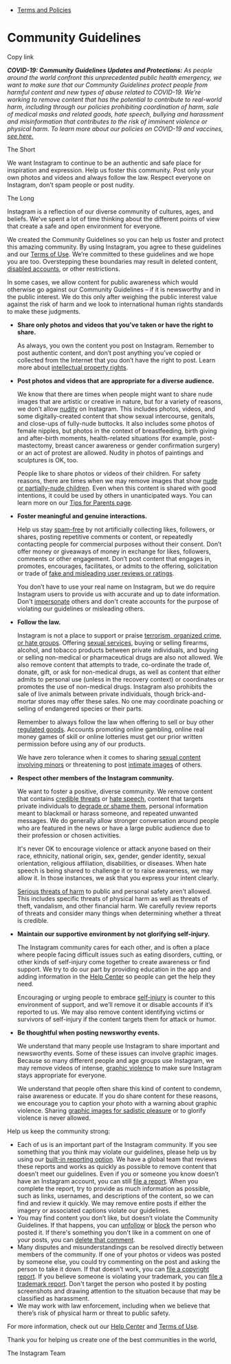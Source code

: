 *   [Terms and Policies](https://help.instagram.com/1417489251945243/?helpref=breadcrumb)

Community Guidelines
====================

Copy link

_**COVID-19: Community Guidelines Updates and Protections:** As people around the world confront this unprecedented public health emergency, we want to make sure that our Community Guidelines protect people from harmful content and new types of abuse related to COVID-19. We’re working to remove content that has the potential to contribute to real-world harm, including through our policies prohibiting coordination of harm, sale of medical masks and related goods, hate speech, bullying and harassment and misinformation that contributes to the risk of imminent violence or physical harm. To learn more about our policies on COVID-19 and vaccines, [see here.](https://help.instagram.com/697825587576762?helpref=faq_content)_

The Short

We want Instagram to continue to be an authentic and safe place for inspiration and expression. Help us foster this community. Post only your own photos and videos and always follow the law. Respect everyone on Instagram, don’t spam people or post nudity.

The Long

Instagram is a reflection of our diverse community of cultures, ages, and beliefs. We’ve spent a lot of time thinking about the different points of view that create a safe and open environment for everyone.

We created the Community Guidelines so you can help us foster and protect this amazing community. By using Instagram, you agree to these guidelines and our [Terms of Use](https://www.instagram.com/legal/terms). We’re committed to these guidelines and we hope you are too. Overstepping these boundaries may result in deleted content, [disabled accounts](https://help.instagram.com/366993040048856?helpref=faq_content), or other restrictions.

In some cases, we allow content for public awareness which would otherwise go against our Community Guidelines – if it is newsworthy and in the public interest. We do this only after weighing the public interest value against the risk of harm and we look to international human rights standards to make these judgments.

*   **Share only photos and videos that you’ve taken or have the right to share.**
    
    As always, you own the content you post on Instagram. Remember to post authentic content, and don’t post anything you’ve copied or collected from the Internet that you don’t have the right to post. Learn more about [intellectual property rights](https://help.instagram.com/126382350847838?helpref=faq_content).
    
*   **Post photos and videos that are appropriate for a diverse audience.**
    
    We know that there are times when people might want to share nude images that are artistic or creative in nature, but for a variety of reasons, we don’t allow [nudity](https://l.instagram.com/?u=https%3A%2F%2Fwww.facebook.com%2Fcommunitystandards%2Fadult_nudity_sexual_activity&e=AT1jpqVk2tKbmL-E1vlGo6OohrcHvgzPx9WvNG1fDziLY2ft7rAvAZIYpxlzMMj9X3B2qpVsxB74Quan3eQPiD9lbcNo1SFYeEZmqS4Ggv3Srdqwh3KZ1pecPhXKm9BtDMCrJdWIFDAq26d8vg-gJfJ2vU_yBop7qOAdZA) on Instagram. This includes photos, videos, and some digitally-created content that show sexual intercourse, genitals, and close-ups of fully-nude buttocks. It also includes some photos of female nipples, but photos in the context of breastfeeding, birth giving and after-birth moments, health-related situations (for example, post-mastectomy, breast cancer awareness or gender confirmation surgery) or an act of protest are allowed. Nudity in photos of paintings and sculptures is OK, too.
    
    People like to share photos or videos of their children. For safety reasons, there are times when we may remove images that show [nude or partially-nude children](https://l.instagram.com/?u=https%3A%2F%2Fwww.facebook.com%2Fcommunitystandards%2Fchild_nudity_sexual_exploitation&e=AT1jpqVk2tKbmL-E1vlGo6OohrcHvgzPx9WvNG1fDziLY2ft7rAvAZIYpxlzMMj9X3B2qpVsxB74Quan3eQPiD9lbcNo1SFYeEZmqS4Ggv3Srdqwh3KZ1pecPhXKm9BtDMCrJdWIFDAq26d8vg-gJfJ2vU_yBop7qOAdZA). Even when this content is shared with good intentions, it could be used by others in unanticipated ways. You can learn more on our [Tips for Parents page](https://help.instagram.com/154475974694511/?helpref=faq_content).
    
*   **Foster meaningful and genuine interactions.**
    
    Help us stay [spam-free](https://l.instagram.com/?u=https%3A%2F%2Fwww.facebook.com%2Fcommunitystandards%2Fspam&e=AT1jpqVk2tKbmL-E1vlGo6OohrcHvgzPx9WvNG1fDziLY2ft7rAvAZIYpxlzMMj9X3B2qpVsxB74Quan3eQPiD9lbcNo1SFYeEZmqS4Ggv3Srdqwh3KZ1pecPhXKm9BtDMCrJdWIFDAq26d8vg-gJfJ2vU_yBop7qOAdZA) by not artificially collecting likes, followers, or shares, posting repetitive comments or content, or repeatedly contacting people for commercial purposes without their consent. Don’t offer money or giveaways of money in exchange for likes, followers, comments or other engagement. Don’t post content that engages in, promotes, encourages, facilitates, or admits to the offering, solicitation or trade of [fake and misleading user reviews or ratings](https://l.instagram.com/?u=https%3A%2F%2Fwww.facebook.com%2Fcommunitystandards%2Ffraud_deception&e=AT1jpqVk2tKbmL-E1vlGo6OohrcHvgzPx9WvNG1fDziLY2ft7rAvAZIYpxlzMMj9X3B2qpVsxB74Quan3eQPiD9lbcNo1SFYeEZmqS4Ggv3Srdqwh3KZ1pecPhXKm9BtDMCrJdWIFDAq26d8vg-gJfJ2vU_yBop7qOAdZA).
    
    You don’t have to use your real name on Instagram, but we do require Instagram users to provide us with accurate and up to date information. Don't [impersonate](https://l.instagram.com/?u=https%3A%2F%2Fwww.facebook.com%2Fcommunitystandards%2Fmisrepresentation&e=AT1jpqVk2tKbmL-E1vlGo6OohrcHvgzPx9WvNG1fDziLY2ft7rAvAZIYpxlzMMj9X3B2qpVsxB74Quan3eQPiD9lbcNo1SFYeEZmqS4Ggv3Srdqwh3KZ1pecPhXKm9BtDMCrJdWIFDAq26d8vg-gJfJ2vU_yBop7qOAdZA) others and don't create accounts for the purpose of violating our guidelines or misleading others.
    
*   **Follow the law.**
    
    Instagram is not a place to support or praise [terrorism, organized crime, or hate groups](https://l.instagram.com/?u=https%3A%2F%2Fwww.facebook.com%2Fcommunitystandards%2Fdangerous_individuals_organizations&e=AT1jpqVk2tKbmL-E1vlGo6OohrcHvgzPx9WvNG1fDziLY2ft7rAvAZIYpxlzMMj9X3B2qpVsxB74Quan3eQPiD9lbcNo1SFYeEZmqS4Ggv3Srdqwh3KZ1pecPhXKm9BtDMCrJdWIFDAq26d8vg-gJfJ2vU_yBop7qOAdZA). Offering [sexual services](https://l.instagram.com/?u=https%3A%2F%2Fwww.facebook.com%2Fcommunitystandards%2Fsexual_solicitation&e=AT1jpqVk2tKbmL-E1vlGo6OohrcHvgzPx9WvNG1fDziLY2ft7rAvAZIYpxlzMMj9X3B2qpVsxB74Quan3eQPiD9lbcNo1SFYeEZmqS4Ggv3Srdqwh3KZ1pecPhXKm9BtDMCrJdWIFDAq26d8vg-gJfJ2vU_yBop7qOAdZA), buying or selling firearms, alcohol, and tobacco products between private individuals, and buying or selling non-medical or pharmaceutical drugs are also not allowed. We also remove content that attempts to trade, co-ordinate the trade of, donate, gift, or ask for non-medical drugs, as well as content that either admits to personal use (unless in the recovery context) or coordinates or promotes the use of non-medical drugs. Instagram also prohibits the sale of live animals between private individuals, though brick-and-mortar stores may offer these sales. No one may coordinate poaching or selling of endangered species or their parts.
    
    Remember to always follow the law when offering to sell or buy other [regulated goods](https://l.instagram.com/?u=https%3A%2F%2Fwww.facebook.com%2Fcommunitystandards%2Fregulated_goods&e=AT1jpqVk2tKbmL-E1vlGo6OohrcHvgzPx9WvNG1fDziLY2ft7rAvAZIYpxlzMMj9X3B2qpVsxB74Quan3eQPiD9lbcNo1SFYeEZmqS4Ggv3Srdqwh3KZ1pecPhXKm9BtDMCrJdWIFDAq26d8vg-gJfJ2vU_yBop7qOAdZA). Accounts promoting online gambling, online real money games of skill or online lotteries must get our prior written permission before using any of our products.
    
    We have zero tolerance when it comes to sharing [sexual content involving minors](https://l.instagram.com/?u=https%3A%2F%2Fwww.facebook.com%2Fcommunitystandards%2Fchild_nudity_sexual_exploitation&e=AT1jpqVk2tKbmL-E1vlGo6OohrcHvgzPx9WvNG1fDziLY2ft7rAvAZIYpxlzMMj9X3B2qpVsxB74Quan3eQPiD9lbcNo1SFYeEZmqS4Ggv3Srdqwh3KZ1pecPhXKm9BtDMCrJdWIFDAq26d8vg-gJfJ2vU_yBop7qOAdZA) or threatening to post [intimate images](https://l.instagram.com/?u=https%3A%2F%2Fwww.facebook.com%2Fcommunitystandards%2Fsexual_exploitation_adults&e=AT1jpqVk2tKbmL-E1vlGo6OohrcHvgzPx9WvNG1fDziLY2ft7rAvAZIYpxlzMMj9X3B2qpVsxB74Quan3eQPiD9lbcNo1SFYeEZmqS4Ggv3Srdqwh3KZ1pecPhXKm9BtDMCrJdWIFDAq26d8vg-gJfJ2vU_yBop7qOAdZA) of others.
    
*   **Respect other members of the Instagram community.**
    
    We want to foster a positive, diverse community. We remove content that contains [credible threats](https://l.instagram.com/?u=https%3A%2F%2Fwww.facebook.com%2Fcommunitystandards%2Fcredible_violence&e=AT1jpqVk2tKbmL-E1vlGo6OohrcHvgzPx9WvNG1fDziLY2ft7rAvAZIYpxlzMMj9X3B2qpVsxB74Quan3eQPiD9lbcNo1SFYeEZmqS4Ggv3Srdqwh3KZ1pecPhXKm9BtDMCrJdWIFDAq26d8vg-gJfJ2vU_yBop7qOAdZA) or [hate speech](https://l.instagram.com/?u=https%3A%2F%2Fwww.facebook.com%2Fcommunitystandards%2Fhate_speech&e=AT1jpqVk2tKbmL-E1vlGo6OohrcHvgzPx9WvNG1fDziLY2ft7rAvAZIYpxlzMMj9X3B2qpVsxB74Quan3eQPiD9lbcNo1SFYeEZmqS4Ggv3Srdqwh3KZ1pecPhXKm9BtDMCrJdWIFDAq26d8vg-gJfJ2vU_yBop7qOAdZA), content that targets private individuals to [degrade or shame them](https://l.instagram.com/?u=https%3A%2F%2Fwww.facebook.com%2Fcommunitystandards%2Fbullying&e=AT1jpqVk2tKbmL-E1vlGo6OohrcHvgzPx9WvNG1fDziLY2ft7rAvAZIYpxlzMMj9X3B2qpVsxB74Quan3eQPiD9lbcNo1SFYeEZmqS4Ggv3Srdqwh3KZ1pecPhXKm9BtDMCrJdWIFDAq26d8vg-gJfJ2vU_yBop7qOAdZA), personal information meant to blackmail or harass someone, and repeated unwanted messages. We do generally allow stronger conversation around people who are featured in the news or have a large public audience due to their profession or chosen activities.
    
    It's never OK to encourage violence or attack anyone based on their race, ethnicity, national origin, sex, gender, gender identity, sexual orientation, religious affiliation, disabilities, or diseases. When hate speech is being shared to challenge it or to raise awareness, we may allow it. In those instances, we ask that you express your intent clearly.
    
    [Serious threats of harm](https://l.instagram.com/?u=https%3A%2F%2Fwww.facebook.com%2Fcommunitystandards%2Fcredible_violence&e=AT1jpqVk2tKbmL-E1vlGo6OohrcHvgzPx9WvNG1fDziLY2ft7rAvAZIYpxlzMMj9X3B2qpVsxB74Quan3eQPiD9lbcNo1SFYeEZmqS4Ggv3Srdqwh3KZ1pecPhXKm9BtDMCrJdWIFDAq26d8vg-gJfJ2vU_yBop7qOAdZA) to public and personal safety aren't allowed. This includes specific threats of physical harm as well as threats of theft, vandalism, and other financial harm. We carefully review reports of threats and consider many things when determining whether a threat is credible.
    
*   **Maintain our supportive environment by not glorifying self-injury.**
    
    The Instagram community cares for each other, and is often a place where people facing difficult issues such as eating disorders, cutting, or other kinds of self-injury come together to create awareness or find support. We try to do our part by providing education in the app and adding information in the [Help Center](https://help.instagram.com/) so people can get the help they need.
    
    Encouraging or urging people to embrace [self-injury](https://l.instagram.com/?u=https%3A%2F%2Fwww.facebook.com%2Fcommunitystandards%2Fsuicide_self_injury_violence&e=AT1jpqVk2tKbmL-E1vlGo6OohrcHvgzPx9WvNG1fDziLY2ft7rAvAZIYpxlzMMj9X3B2qpVsxB74Quan3eQPiD9lbcNo1SFYeEZmqS4Ggv3Srdqwh3KZ1pecPhXKm9BtDMCrJdWIFDAq26d8vg-gJfJ2vU_yBop7qOAdZA) is counter to this environment of support, and we’ll remove it or disable accounts if it’s reported to us. We may also remove content identifying victims or survivors of self-injury if the content targets them for attack or humor.
    
*   **Be thoughtful when posting newsworthy events.**
    
    We understand that many people use Instagram to share important and newsworthy events. Some of these issues can involve graphic images. Because so many different people and age groups use Instagram, we may remove videos of intense, [graphic violence](https://l.instagram.com/?u=https%3A%2F%2Fwww.facebook.com%2Fcommunitystandards%2Fgraphic_violence&e=AT1jpqVk2tKbmL-E1vlGo6OohrcHvgzPx9WvNG1fDziLY2ft7rAvAZIYpxlzMMj9X3B2qpVsxB74Quan3eQPiD9lbcNo1SFYeEZmqS4Ggv3Srdqwh3KZ1pecPhXKm9BtDMCrJdWIFDAq26d8vg-gJfJ2vU_yBop7qOAdZA) to make sure Instagram stays appropriate for everyone.
    
    We understand that people often share this kind of content to condemn, raise awareness or educate. If you do share content for these reasons, we encourage you to caption your photo with a warning about graphic violence. Sharing [graphic images for sadistic pleasure](https://l.instagram.com/?u=https%3A%2F%2Fwww.facebook.com%2Fcommunitystandards%2Fcruel_insensitive&e=AT1jpqVk2tKbmL-E1vlGo6OohrcHvgzPx9WvNG1fDziLY2ft7rAvAZIYpxlzMMj9X3B2qpVsxB74Quan3eQPiD9lbcNo1SFYeEZmqS4Ggv3Srdqwh3KZ1pecPhXKm9BtDMCrJdWIFDAq26d8vg-gJfJ2vU_yBop7qOAdZA) or to glorify violence is never allowed.
    

Help us keep the community strong:

*   Each of us is an important part of the Instagram community. If you see something that you think may violate our guidelines, please help us by using our [built-in reporting option](https://help.instagram.com/165828726894770?helpref=faq_content). We have a global team that reviews these reports and works as quickly as possible to remove content that doesn’t meet our guidelines. Even if you or someone you know doesn’t have an Instagram account, you can still [file a report](https://help.instagram.com/contact/383679321740945). When you complete the report, try to provide as much information as possible, such as links, usernames, and descriptions of the content, so we can find and review it quickly. We may remove entire posts if either the imagery or associated captions violate our guidelines.
*   You may find content you don’t like, but doesn’t violate the Community Guidelines. If that happens, you can [unfollow](https://help.instagram.com/286340048138725?helpref=faq_content) or [block](https://help.instagram.com/426700567389543/?helpref=faq_content) the person who posted it. If there's something you don't like in a comment on one of your posts, you can [delete that comment](https://help.instagram.com/289098941190483?helpref=faq_content).
*   Many disputes and misunderstandings can be resolved directly between members of the community. If one of your photos or videos was posted by someone else, you could try commenting on the post and asking the person to take it down. If that doesn’t work, you can [file a copyright report](https://help.instagram.com/126382350847838?helpref=faq_content). If you believe someone is violating your trademark, you can [file a trademark report](https://help.instagram.com/222826637847963?helpref=faq_content). Don't target the person who posted it by posting screenshots and drawing attention to the situation because that may be classified as harassment.
*   We may work with law enforcement, including when we believe that there’s risk of physical harm or threat to public safety.

For more information, check out our [Help Center](https://help.instagram.com/) and [Terms of Use](https://l.instagram.com/?u=http%3A%2F%2Finstagram.com%2Flegal%2Fterms%2F%23&e=AT1jpqVk2tKbmL-E1vlGo6OohrcHvgzPx9WvNG1fDziLY2ft7rAvAZIYpxlzMMj9X3B2qpVsxB74Quan3eQPiD9lbcNo1SFYeEZmqS4Ggv3Srdqwh3KZ1pecPhXKm9BtDMCrJdWIFDAq26d8vg-gJfJ2vU_yBop7qOAdZA).

Thank you for helping us create one of the best communities in the world,

The Instagram Team